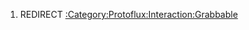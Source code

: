 1.  REDIRECT
    [:Category:Protoflux:Interaction:Grabbable](:Category:Protoflux:Interaction:Grabbable "wikilink")